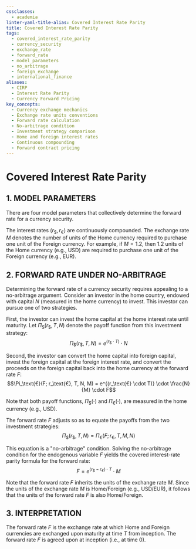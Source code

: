 ```yaml
---
cssclasses:
  - academia
linter-yaml-title-alias: Covered Interest Rate Parity
title: Covered Interest Rate Parity
tags:
  - covered_interest_rate_parity
  - currency_security
  - exchange_rate
  - forward_rate
  - model_parameters
  - no_arbitrage
  - foreign_exchange
  - international_finance
aliases:
  - CIRP
  - Interest Rate Parity
  - Currency Forward Pricing
key_concepts:
  - Currency exchange mechanics
  - Exchange rate units conventions
  - Forward rate calculation
  - No-arbitrage condition
  - Investment strategy comparison
  - Home and foreign interest rates
  - Continuous compounding
  - Forward contract pricing
---
```



# Covered Interest Rate Parity
## 1. MODEL PARAMETERS

There are four model parameters that collectively determine the forward rate for a currency security.

[^1]: Home/Foreign Exchange rate: $M$
[^2]: Interest rate in home country: $r_\$$
[^3]: Interest rate in foreign country: $r_\text{€}$
[^4]: Maturity: $T$

The interest rates $(r_\$, r_\text{€})$ are continuously compounded. The exchange rate $M$ denotes the number of units of the Home currency required to purchase one unit of the Foreign currency. For example, if $M = 1.2$, then 1.2 units of the Home currency (e.g., USD) are required to purchase one unit of the Foreign currency (e.g., EUR).

## 2. FORWARD RATE UNDER NO-ARBITRAGE

Determining the forward rate of a currency security requires appealing to a no-arbitrage argument. Consider an investor in the home country, endowed with capital $N$ (measured in the home currency) to invest. This investor can pursue one of two strategies.

First, the investor can invest the home capital at the home interest rate until maturity. Let $\Pi_\$(r_\$, T, N)$ denote the payoff function from this investment strategy:
$$\Pi_\$(r_\$, T, N) = e^{(r_\$ \cdot T)} \cdot N$$

Second, the investor can convert the home capital into foreign capital, invest the foreign capital at the foreign interest rate, and convert the proceeds on the foreign capital back into the home currency at the forward rate $F$:
$$\Pi_\text{€}(F; r_\text{€}, T, N, M) = e^{(r_\text{€} \cdot T)} \cdot \frac{N}{M} \cdot F$$

Note that both payoff functions, $\Pi_\$(\cdot)$ and $\Pi_\text{€}(\cdot)$, are measured in the home currency (e.g., USD).

The forward rate $F$ adjusts so as to equate the payoffs from the two investment strategies:
$$\Pi_\$(r_\$, T, N) = \Pi_\text{€}(F; r_\text{€}, T, M, N)$$

This equation is a "no-arbitrage" condition. Solving the no-arbitrage condition for the endogenous variable $F$ yields the covered interest-rate parity formula for the forward rate:
$$F = e^{(r_\$ - r_\text{€}) \cdot T} \cdot M$$

Note that the forward rate $F$ inherits the units of the exchange rate $M$. Since the units of the exchange rate $M$ is Home/Foreign (e.g., USD/EUR), it follows that the units of the forward rate $F$ is also Home/Foreign.

## 3. INTERPRETATION

The forward rate $F$ is the exchange rate at which Home and Foreign currencies are exchanged upon maturity at time $T$ from inception. The forward rate $F$ is agreed upon at inception (i.e., at time 0).
